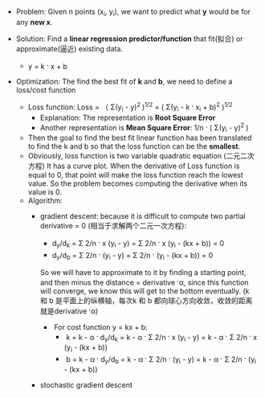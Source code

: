 * Problem: Given n points (x<sub>i</sub>, y<sub>i</sub>), we want to predict what **y** would be for any **new x**.
* Solution: Find a **linear regression predictor/function** that fit(拟合) or approximate(逼近) existing data.
  
  * y = k <sup>**.**</sup> x + b 
* Optimization: The find the best fit of **k** and **b**, we need to define a loss/cost function
  * Loss function: Loss =  （ Σ(y<sub>i</sub> - y)<sup>2 </sup>)<sup>1/2</sup> = ( Σ(y<sub>i</sub> - k <sup>**.**</sup> x<sub>i</sub> + b)<sup>2</sup> )<sup>1/2</sup> 
    * Explanation: The representation is **Root Square Error**
    * Another representation is **Mean Square Error**: 1/n  <sup>**.**</sup> ( Σ(y<sub>i</sub> - y)<sup>2 </sup>)
  * Then the goal to find the best fit linear function has been translated to find the k and b so that the loss function can be the **smallest**. 
  * Obviously, loss function is two variable quadratic equation (二元二次方程) It has a curve plot. When the derivative of Loss function is equal to 0, that point will make the loss function reach the lowest value.  So the problem becomes computing the derivative when its value is 0.
  * Algorithm: 
    * gradient descent: because it is difficult to compute two partial derivative = 0 (相当于求解两个二元一次方程):
    
      * d<sub>y</sub>/d<sub>k</sub> = Σ 2/n <sup>**.**</sup> x (y<sub>i</sub> - y) = Σ 2/n <sup>**.**</sup> x (y<sub>i</sub> - (kx + b)) = 0
      * d<sub>y</sub>/d<sub>b</sub> = Σ 2/n <sup>**.**</sup> (y<sub>i</sub> - y) =  Σ 2/n <sup>**.**</sup> (y<sub>i</sub> - (kx + b)) = 0
    
       So we will have to approximate to it by finding a starting point, and then minus the   distance = derivative <sup>**.**</sup>α, since this function will converge, we know this will get to the bottom eventually. (k 和 b 是平面上的纵横轴，每次k 和 b 都向球心方向收敛，收敛的距离就是derivative <sup>**.**</sup>α)
    
      * ​	For cost function y = kx + b:
        * ​	k = k - α <sup>**.**</sup> d<sub>y</sub>/d<sub>k</sub> = k - α  <sup>**.**</sup> Σ 2/n <sup>**.**</sup> x (y<sub>i</sub> - y) = k - α  <sup>**.**</sup>  Σ 2/n <sup>**.**</sup> x (y<sub>i</sub> - (kx + b))
        * ​    b = k - α <sup>**.**</sup> d<sub>y</sub>/d<sub>b</sub> = k - α  <sup>**.**</sup> Σ 2/n <sup>**.**</sup> (y<sub>i</sub> - y) = k - α  <sup>**.**</sup>  Σ 2/n <sup>**.**</sup> (y<sub>i</sub> - (kx + b))
    
    * stochastic gradient descent

